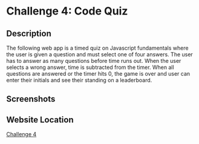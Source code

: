 # Challenge 4: Code Quiz
## Description
The following web app is a timed quiz on Javascript fundamentals where the user is given a question and must select one of four answers. The user has to answer as many questions before time runs out. When the user selects a wrong answer, time is subtracted from the timer. When all questions are answered or the timer hits 0, the game is over and user can enter their initials and see their standing on a leaderboard. 

## Screenshots


## Website Location
[Challenge 4](https://cwchilvers.github.io/UCI-CBC_Challenge-03/)
